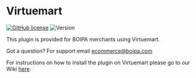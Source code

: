 # Virtuemart
[![GitHub license](https://img.shields.io/github/license/BOIPA/Virtuemart)](https://github.com/BOIPA/Virtuemart/blob/master/LICENSE) 
![Version](https://img.shields.io/badge/version-1.1.0-informational)

This plugin is provided for BOIPA merchants using Virtuemart.


Got a question? 
For support email <ecommerce@boipa.com>

For instructions on how to install the plugin on Virtuemart please go to our Wiki [here](https://github.com/BOIPA/VirtueMart/wiki/Installation,-configuration-and-the-use-of-the-payment-module-for-VirtueMart-and-BOIPA.).
